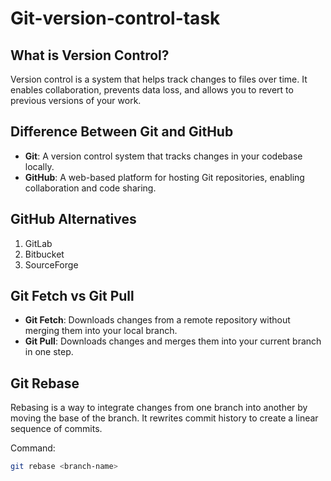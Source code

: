 # Git-version-control-task

## What is Version Control?

Version control is a system that helps track changes to files over time. It enables collaboration, prevents data loss, and allows you to revert to previous versions of your work.

## Difference Between Git and GitHub

- **Git**: A version control system that tracks changes in your codebase locally.
- **GitHub**: A web-based platform for hosting Git repositories, enabling collaboration and code sharing.

## GitHub Alternatives

1. GitLab
2. Bitbucket
3. SourceForge

## Git Fetch vs Git Pull

- **Git Fetch**: Downloads changes from a remote repository without merging them into your local branch.
- **Git Pull**: Downloads changes and merges them into your current branch in one step.

## Git Rebase

Rebasing is a way to integrate changes from one branch into another by moving the base of the branch. It rewrites commit history to create a linear sequence of commits.

Command:

```bash
git rebase <branch-name>
```
